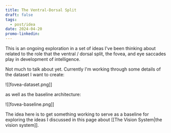 ```yaml
---
title: The Ventral-Dorsal Split
draft: false
tags:
  - post/idea
date: 2024-04-20
promo-linkedin:
---
```

This is an ongoing exploration in a set of ideas I've been thinking about related to the role that the ventral / dorsal split, the fovea, and eye saccades play in development of intelligence.

Not much to talk about yet. Currently I'm working through some details of the dataset I want to create:

![[fovea-dataset.png]]

as well as the baseline architecture:

![[fovea-baseline.png]]

The idea here is to get something working to serve as a baseline for exploring the ideas I discussed in this page about [[The Vision System|the vision system]].